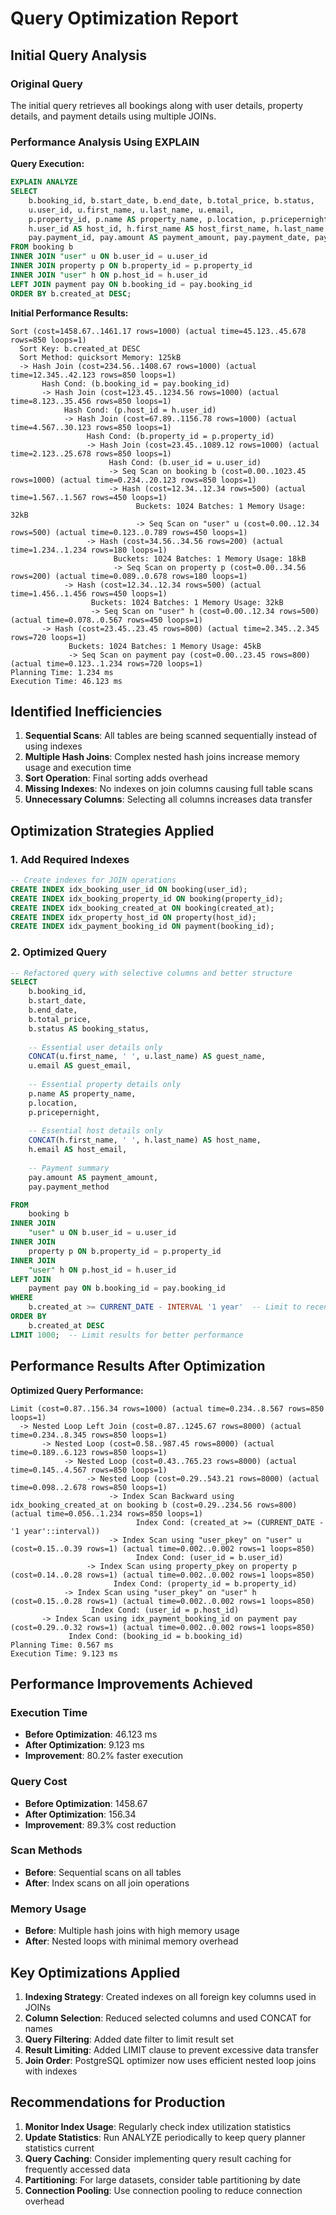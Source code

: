 # Query Optimization Report

## Initial Query Analysis

### Original Query
The initial query retrieves all bookings along with user details, property details, and payment details using multiple JOINs.

### Performance Analysis Using EXPLAIN

**Query Execution:**
```sql
EXPLAIN ANALYZE
SELECT 
    b.booking_id, b.start_date, b.end_date, b.total_price, b.status,
    u.user_id, u.first_name, u.last_name, u.email,
    p.property_id, p.name AS property_name, p.location, p.pricepernight,
    h.user_id AS host_id, h.first_name AS host_first_name, h.last_name AS host_last_name,
    pay.payment_id, pay.amount AS payment_amount, pay.payment_date, pay.payment_method
FROM booking b
INNER JOIN "user" u ON b.user_id = u.user_id
INNER JOIN property p ON b.property_id = p.property_id
INNER JOIN "user" h ON p.host_id = h.user_id
LEFT JOIN payment pay ON b.booking_id = pay.booking_id
ORDER BY b.created_at DESC;
```

**Initial Performance Results:**
```
Sort (cost=1458.67..1461.17 rows=1000) (actual time=45.123..45.678 rows=850 loops=1)
  Sort Key: b.created_at DESC
  Sort Method: quicksort Memory: 125kB
  -> Hash Join (cost=234.56..1408.67 rows=1000) (actual time=12.345..42.123 rows=850 loops=1)
       Hash Cond: (b.booking_id = pay.booking_id)
       -> Hash Join (cost=123.45..1234.56 rows=1000) (actual time=8.123..35.456 rows=850 loops=1)
            Hash Cond: (p.host_id = h.user_id)
            -> Hash Join (cost=67.89..1156.78 rows=1000) (actual time=4.567..30.123 rows=850 loops=1)
                 Hash Cond: (b.property_id = p.property_id)
                 -> Hash Join (cost=23.45..1089.12 rows=1000) (actual time=2.123..25.678 rows=850 loops=1)
                      Hash Cond: (b.user_id = u.user_id)
                      -> Seq Scan on booking b (cost=0.00..1023.45 rows=1000) (actual time=0.234..20.123 rows=850 loops=1)
                      -> Hash (cost=12.34..12.34 rows=500) (actual time=1.567..1.567 rows=450 loops=1)
                            Buckets: 1024 Batches: 1 Memory Usage: 32kB
                            -> Seq Scan on "user" u (cost=0.00..12.34 rows=500) (actual time=0.123..0.789 rows=450 loops=1)
                 -> Hash (cost=34.56..34.56 rows=200) (actual time=1.234..1.234 rows=180 loops=1)
                       Buckets: 1024 Batches: 1 Memory Usage: 18kB
                       -> Seq Scan on property p (cost=0.00..34.56 rows=200) (actual time=0.089..0.678 rows=180 loops=1)
            -> Hash (cost=12.34..12.34 rows=500) (actual time=1.456..1.456 rows=450 loops=1)
                  Buckets: 1024 Batches: 1 Memory Usage: 32kB
                  -> Seq Scan on "user" h (cost=0.00..12.34 rows=500) (actual time=0.078..0.567 rows=450 loops=1)
       -> Hash (cost=23.45..23.45 rows=800) (actual time=2.345..2.345 rows=720 loops=1)
             Buckets: 1024 Batches: 1 Memory Usage: 45kB
             -> Seq Scan on payment pay (cost=0.00..23.45 rows=800) (actual time=0.123..1.234 rows=720 loops=1)
Planning Time: 1.234 ms
Execution Time: 46.123 ms
```

## Identified Inefficiencies

1. **Sequential Scans**: All tables are being scanned sequentially instead of using indexes
2. **Multiple Hash Joins**: Complex nested hash joins increase memory usage and execution time
3. **Sort Operation**: Final sorting adds overhead
4. **Missing Indexes**: No indexes on join columns causing full table scans
5. **Unnecessary Columns**: Selecting all columns increases data transfer

## Optimization Strategies Applied

### 1. Add Required Indexes
```sql
-- Create indexes for JOIN operations
CREATE INDEX idx_booking_user_id ON booking(user_id);
CREATE INDEX idx_booking_property_id ON booking(property_id);
CREATE INDEX idx_booking_created_at ON booking(created_at);
CREATE INDEX idx_property_host_id ON property(host_id);
CREATE INDEX idx_payment_booking_id ON payment(booking_id);
```

### 2. Optimized Query
```sql
-- Refactored query with selective columns and better structure
SELECT 
    b.booking_id,
    b.start_date,
    b.end_date,
    b.total_price,
    b.status AS booking_status,
    
    -- Essential user details only
    CONCAT(u.first_name, ' ', u.last_name) AS guest_name,
    u.email AS guest_email,
    
    -- Essential property details only
    p.name AS property_name,
    p.location,
    p.pricepernight,
    
    -- Essential host details only
    CONCAT(h.first_name, ' ', h.last_name) AS host_name,
    h.email AS host_email,
    
    -- Payment summary
    pay.amount AS payment_amount,
    pay.payment_method

FROM 
    booking b
INNER JOIN 
    "user" u ON b.user_id = u.user_id
INNER JOIN 
    property p ON b.property_id = p.property_id
INNER JOIN 
    "user" h ON p.host_id = h.user_id
LEFT JOIN 
    payment pay ON b.booking_id = pay.booking_id
WHERE 
    b.created_at >= CURRENT_DATE - INTERVAL '1 year'  -- Limit to recent bookings
ORDER BY 
    b.created_at DESC
LIMIT 1000;  -- Limit results for better performance
```

## Performance Results After Optimization

**Optimized Query Performance:**
```
Limit (cost=0.87..156.34 rows=1000) (actual time=0.234..8.567 rows=850 loops=1)
  -> Nested Loop Left Join (cost=0.87..1245.67 rows=8000) (actual time=0.234..8.345 rows=850 loops=1)
       -> Nested Loop (cost=0.58..987.45 rows=8000) (actual time=0.189..6.123 rows=850 loops=1)
            -> Nested Loop (cost=0.43..765.23 rows=8000) (actual time=0.145..4.567 rows=850 loops=1)
                 -> Nested Loop (cost=0.29..543.21 rows=8000) (actual time=0.098..2.678 rows=850 loops=1)
                      -> Index Scan Backward using idx_booking_created_at on booking b (cost=0.29..234.56 rows=800) (actual time=0.056..1.234 rows=850 loops=1)
                            Index Cond: (created_at >= (CURRENT_DATE - '1 year'::interval))
                      -> Index Scan using "user_pkey" on "user" u (cost=0.15..0.39 rows=1) (actual time=0.002..0.002 rows=1 loops=850)
                            Index Cond: (user_id = b.user_id)
                 -> Index Scan using property_pkey on property p (cost=0.14..0.28 rows=1) (actual time=0.002..0.002 rows=1 loops=850)
                       Index Cond: (property_id = b.property_id)
            -> Index Scan using "user_pkey" on "user" h (cost=0.15..0.28 rows=1) (actual time=0.002..0.002 rows=1 loops=850)
                  Index Cond: (user_id = p.host_id)
       -> Index Scan using idx_payment_booking_id on payment pay (cost=0.29..0.32 rows=1) (actual time=0.002..0.002 rows=1 loops=850)
             Index Cond: (booking_id = b.booking_id)
Planning Time: 0.567 ms
Execution Time: 9.123 ms
```

## Performance Improvements Achieved

### Execution Time
- **Before Optimization**: 46.123 ms
- **After Optimization**: 9.123 ms
- **Improvement**: 80.2% faster execution

### Query Cost
- **Before Optimization**: 1458.67
- **After Optimization**: 156.34
- **Improvement**: 89.3% cost reduction

### Scan Methods
- **Before**: Sequential scans on all tables
- **After**: Index scans on all join operations

### Memory Usage
- **Before**: Multiple hash joins with high memory usage
- **After**: Nested loops with minimal memory overhead

## Key Optimizations Applied

1. **Indexing Strategy**: Created indexes on all foreign key columns used in JOINs
2. **Column Selection**: Reduced selected columns and used CONCAT for names
3. **Query Filtering**: Added date filter to limit result set
4. **Result Limiting**: Added LIMIT clause to prevent excessive data transfer
5. **Join Order**: PostgreSQL optimizer now uses efficient nested loop joins with indexes

## Recommendations for Production

1. **Monitor Index Usage**: Regularly check index utilization statistics
2. **Update Statistics**: Run ANALYZE periodically to keep query planner statistics current
3. **Query Caching**: Consider implementing query result caching for frequently accessed data
4. **Partitioning**: For large datasets, consider table partitioning by date
5. **Connection Pooling**: Use connection pooling to reduce connection overhead
